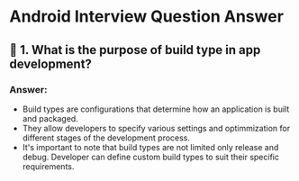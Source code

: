 # Android Interview Question Answer

<div data-v-5e9078c0="" class="unit"><div><h2>🔹 1. What is the purpose of build type in app development?</h2></div> <div><h3>Answer:</h3> <div class="answer"><div><div><div class="AnswerBody">

- Build types are configurations that determine how an application is built and packaged.
- They allow developers to specify various settings and optimmization for different stages of the development process.
- It's important to note that build types are not limited only release and debug. Developer can define custom build types to suit their specific requirements.
